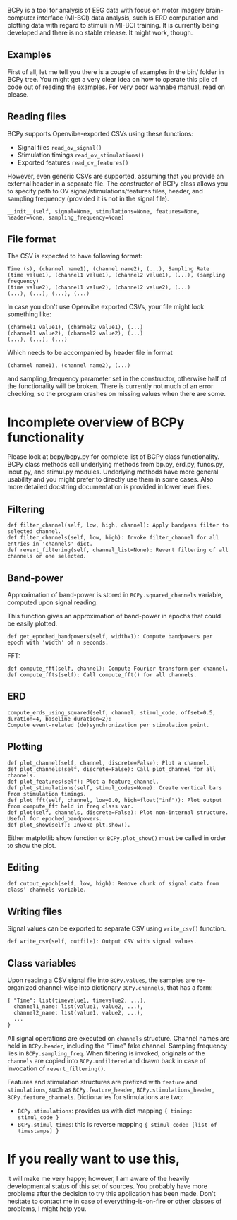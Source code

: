 BCPy is a tool for analysis of EEG data with focus on motor imagery brain-computer interface (MI-BCI) data analysis, such is ERD computation and plotting data with regard to stimuli in MI-BCI training. It is currently being developed and there is no stable release. It might work, though.

## Examples

First of all, let me tell you there is a couple of examples in the bin/ folder in BCPy tree. You might get a very clear idea on how to operate this pile of code out of reading the examples. For very poor wannabe manual, read on please.

## Reading files

BCPy supports Openvibe-exported CSVs using these functions:

 * Signal files `read_ov_signal()`
 * Stimulation timings `read_ov_stimulations()`
 * Exported features `read_ov_features()`

However, even generic CSVs are supported, assuming that you provide an external header in a separate file. The constructor of BCPy class allows you to specify path to OV signal/stimulations/features files, header, and sampling frequency (provided it is not in the signal file).

`__init__(self, signal=None, stimulations=None, features=None, header=None, sampling_frequency=None)`

## File format

The CSV is expected to have following format:

```
Time (s), (channel name1), (channel name2), (...), Sampling Rate
(time value1), (channel1 value1), (channel2 value1), (...), (sampling frequency)
(time value2), (channel1 value2), (channel2 value2), (...)
(...), (...), (...), (...)
```

In case you don't use Openvibe exported CSVs, your file might look something like:

```
(channel1 value1), (channel2 value1), (...)
(channel1 value2), (channel2 value2), (...)
(...), (...), (...)
```

Which needs to be accompanied by header file in format

```
(channel name1), (channel name2), (...)
```

and sampling_frequency parameter set in the constructor, otherwise half of the functionality will be broken. There is currently not much of an error checking, so the program crashes on missing values when there are some.

# Incomplete overview of BCPy functionality

Please look at bcpy/bcpy.py for complete list of BCPy class functionality. BCPy class methods call underlying methods from bp.py, erd.py, funcs.py, inout.py, and stimul.py modules. Underlying methods have more general usability and you might prefer to directly use them in some cases. Also more detailed docstring documentation is provided in lower level files.

## Filtering

```
def filter_channel(self, low, high, channel): Apply bandpass filter to selected channel.
def filter_channels(self, low, high): Invoke filter_channel for all entries in 'channels' dict.
def revert_filtering(self, channel_list=None): Revert filtering of all channels or one selected.
```

## Band-power
Approximation of band-power is stored in `BCPy.squared_channels` variable, computed upon signal reading.

This function gives an approximation of band-power in epochs that could be easily plotted.
```
def get_epoched_bandpowers(self, width=1): Compute bandpowers per epoch with 'width' of n seconds.
```

FFT:
```
def compute_fft(self, channel): Compute Fourier transform per channel.
def compute_ffts(self): Call compute_fft() for all channels.
```

## ERD

```
compute_erds_using_squared(self, channel, stimul_code, offset=0.5, duration=4, baseline_duration=2):
Compute event-related (de)synchronization per stimulation point.
```

## Plotting

```
def plot_channel(self, channel, discrete=False): Plot a channel.
def plot_channels(self, discrete=False): Call plot_channel for all channels.
def plot_features(self): Plot a feature_channel.
def plot_stimulations(self, stimul_codes=None): Create vertical bars from stimulation timings.
def plot_fft(self, channel, low=0.0, high=float("inf")): Plot output from compute_fft held in freq class var.
def plot(self, channels, discrete=False): Plot non-internal structure. Useful for epoched_bandpowers.
def plot_show(self): Invoke plt.show().
```

Either matplotlib show function or `BCPy.plot_show()` must be called in order to show the plot.

## Editing

```def cutout_epoch(self, low, high): Remove chunk of signal data from class' channels variable.```

## Writing files

Signal values can be exported to separate CSV using `write_csv()` function.

```
def write_csv(self, outfile): Output CSV with signal values.
```

## Class variables

Upon reading a CSV signal file into `BCPy.values`, the samples are re-organized channel-wise into dictionary `BCPy.channels`, that has a form:

```
{ "Time": list(timevalue1, timevalue2, ...),
  channel1_name: list(value1, value2, ...),
  channel2_name: list(value1, value2, ...),
  ...
}
```

All signal operations are executed on `channels` structure. Channel names are held in `BCPy.header`, including the "Time" fake channel. Sampling frequency lies in `BCPy.sampling_freq`. When filtering is invoked, originals of the `channels` are copied into `BCPy.unfiltered` and drawn back in case of invocation of `revert_filtering()`.

Features and stimulation structures are prefixed with `feature` and `stimulations`, such as `BCPy.feature_header`, `BCPy.stimulations_header`, `BCPy.feature_channels`. Dictionaries for stimulations are two:

 * `BCPy.stimulations`: provides us with dict mapping `{ timing: stimul_code }`
 * `BCPy.stimul_times`: this is reverse mapping `{ stimul_code: [list of timestamps] }`


# If you really want to use this,

it will make me very happy; however, I am aware of the heavily developmental status of this set of sources. You probably have more problems after the decision to try this application has been made. Don't hesitate to contact me in case of everything-is-on-fire or other classes of problems, I might help you.
